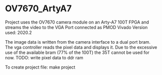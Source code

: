 # OV7670_ArtyA7
Project uses the OV7670 camera module on an Arty-A7 100T FPGA and streams the video to the VGA Port connected as PMOD
Vivado Version used: 2020.2

The image data is written from the camera interface to a dual port bram. The vga controller reads the pixel data and displays it. 
Due to the excessive use of the available bram (77% of the 100T) the 35T cannot be used for now. 
TODO: write pixel data to ddr ram 

To create project file:
make project
